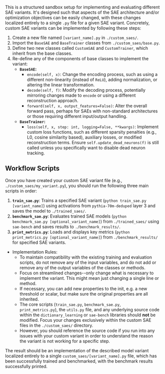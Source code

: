 This is a structured sandbox setup for implementing and evaluating different SAE variants. It's designed such that aspects of the SAE architecture and/or optimization objectives can be easily changed, with these changes localized entirely to a single `.py` file for a given SAE variant. Concretely, custom SAE variants can be implemented by following these steps:
1. Create a new file named `[variant_name].py` in `./custom_saes/`.
2. Import the `BaseSAE` and `BaseTrainer` classes from `./custom_saes/base.py`.
3. Define two new classes called `CustomSAE` and `CustomTrainer`, which inherit from the base classes.
4. Re-define any of the components of base classes to implement the variant:
    * **`BaseSAE`:**
        * `encode(self, x)`: Change the encoding process, such as using a different non-linearity (instead of `ReLU`), adding normalization, or altering the linear transformation.
        * `decode(self, f)`: Modify the decoding process, potentially mirroring changes made to `encode` or using a different reconstruction approach.
        * `forward(self, x, output_features=False)`: Alter the overall forward pass, perhaps for SAEs with non-standard architectures or those requiring different input/output handling.
    * **`BaseTrainer`:**
        * `loss(self, x, step: int, logging=False, **kwargs)`: Implement custom loss functions, such as different sparsity penalties (e.g., L0, cosine similarity based), auxiliary losses, or modified reconstruction terms. Ensure `self.update_dead_neurons(f)` is still called unless you specifically want to disable dead neuron tracking.

## Workflow Scripts

Once you have created your custom SAE variant file (e.g., `./custom_saes/my_variant.py`), you should run the following three main scripts in order:

1. **`train_sae.py`**: Trains a specified SAE variant (`python train_sae.py [variant_name]`) using activations from `pythia-70m-deduped` layer 3 and saves the model to `./trained_saes/`.
2. **`benchmark_sae.py`**: Evaluates trained SAE models (`python benchmark_sae.py [optional_variant_name]`) from `./trained_saes/` using `sae-bench` and saves results to `./benchmark_results/`.
3. **`print_metrics.py`**: Loads and displays key metrics (`python print_metrics.py [optional_variant_name]`) from `./benchmark_results/` for specified SAE variants.

* Implementation Rules:
    * To maintain compatibility with the existing training and evaluation scripts, do not remove any of the input variables, and do not add or remove any of the output variables of the classes or methods.
    * Focus on streamlined changes--only change what is necessary to implement the variant. This might mean just changing a single line or method.
    * If necessary, you can add new properties to the init, e.g. a new threshold or scalar, but make sure the original properties are all inherited.
    * The core scripts (`train_sae.py`, `benchmark_sae.py`, `print_metrics.py`), the `utils.py` file, and any underlying source code within the `dictionary_learning` or `sae-bench` libraries should **not** be modified. Focus your changes exclusively within the custom SAE files in the `./custom_saes/` directory.
    * However, you should reference the source code if you run into any issues with your custom variant in order to understand the reason the variant is not working for a specific step.

The result should be an implementation of the described model variant localized entirely to a single `custom_saes/[variant_name].py` file, which has been successfully trained and benchmarked, with the benchmark results successfully printed.
